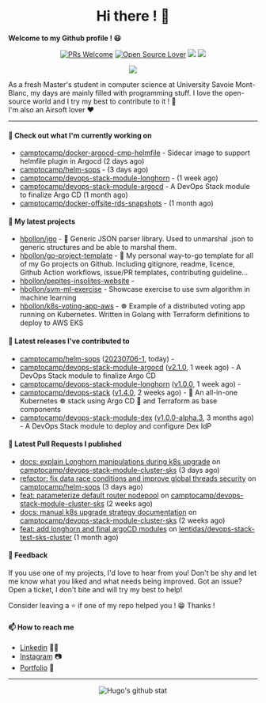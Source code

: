 <h1 align="center">Hi there ! 👋</h1>

**Welcome to my Github profile ! 😃** <br/>

<p align="center"> 
    <a href="https://github.com/hbollon/"><img src="https://img.shields.io/badge/PRs-welcome-brightgreen.svg?style=flat&logo=github" alt="PRs Welcome"></a> 
    <a href="https://github.com/hbollon/"><img src="https://badges.frapsoft.com/os/v2/open-source.svg?v=103" alt="Open Source Lover"></a>
    <a href="https://github.com/hbollon/"><img src="https://komarev.com/ghpvc/?username=hbollon"></a>
    <a href="https://github.com/hbollon/"><img src="https://img.shields.io/github/followers/hbollon.svg?label=Follow%20@hbollon&style=social"></a>
</p>

<p align="center"> 
    <a href="https://github.com/ryo-ma/github-profile-trophy"><img src="https://github-profile-trophy.vercel.app/?username=hbollon&theme=onedark&margin-w=15&margin-h=15&no-frame=true&column=7"/></a>
</p>

As a fresh Master's student in computer science at University Savoie Mont-Blanc, my days are mainly filled with programming stuff. I love the open-source world and I try my best to contribute to it ! 🙈 <br/>
I'm also an Airsoft lover ❤️

<hr>

#### 👷 Check out what I'm currently working on

- [camptocamp/docker-argocd-cmp-helmfile](https://github.com/camptocamp/docker-argocd-cmp-helmfile) - Sidecar image to support helmfile plugin in Argocd  (2 days ago)
- [camptocamp/helm-sops](https://github.com/camptocamp/helm-sops) -  (3 days ago)
- [camptocamp/devops-stack-module-longhorn](https://github.com/camptocamp/devops-stack-module-longhorn) -  (1 week ago)
- [camptocamp/devops-stack-module-argocd](https://github.com/camptocamp/devops-stack-module-argocd) - A DevOps Stack module to finalize Argo CD (1 month ago)
- [camptocamp/docker-offsite-rds-snapshots](https://github.com/camptocamp/docker-offsite-rds-snapshots) -  (1 month ago)

#### 🌱 My latest projects

- [hbollon/jgo](https://github.com/hbollon/jgo) - 📔 Generic JSON parser library. Used to unmarshal .json to generic structures and be able to marshal them.
- [hbollon/go-project-template](https://github.com/hbollon/go-project-template) - 📜 My personal way-to-go template for all of my Go projects on Github. Including gitignore, readme, licence, Github Action workflows, issue/PR templates, contributing guideline...
- [hbollon/pepites-insolites-website](https://github.com/hbollon/pepites-insolites-website) - 
- [hbollon/svm-ml-exercise](https://github.com/hbollon/svm-ml-exercise) - Showcase exercise to use svm algorithm in machine learning 
- [hbollon/k8s-voting-app-aws](https://github.com/hbollon/k8s-voting-app-aws) - :wheel_of_dharma: Example of a distributed voting app running on Kubernetes. Written in Golang with Terraform definitions to deploy to AWS EKS

#### 🔭 Latest releases I've contributed to

- [camptocamp/helm-sops](https://github.com/camptocamp/helm-sops) ([20230706-1](https://github.com/camptocamp/helm-sops/releases/tag/20230706-1), today) - 
- [camptocamp/devops-stack-module-argocd](https://github.com/camptocamp/devops-stack-module-argocd) ([v2.1.0](https://github.com/camptocamp/devops-stack-module-argocd/releases/tag/v2.1.0), 1 week ago) - A DevOps Stack module to finalize Argo CD
- [camptocamp/devops-stack-module-longhorn](https://github.com/camptocamp/devops-stack-module-longhorn) ([v1.0.0](https://github.com/camptocamp/devops-stack-module-longhorn/releases/tag/v1.0.0), 1 week ago) - 
- [camptocamp/devops-stack](https://github.com/camptocamp/devops-stack) ([v1.4.0](https://github.com/camptocamp/devops-stack/releases/tag/v1.4.0), 2 weeks ago) - 🌊 An all-in-one Kubernetes ☸ stack using Argo CD 🐙 and Terraform as base components
- [camptocamp/devops-stack-module-dex](https://github.com/camptocamp/devops-stack-module-dex) ([v1.0.0-alpha.3](https://github.com/camptocamp/devops-stack-module-dex/releases/tag/v1.0.0-alpha.3), 3 months ago) - A DevOps Stack module to deploy and configure Dex IdP

#### 🔨 Latest Pull Requests I published

- [docs: explain Longhorn manipulations during k8s upgrade](https://github.com/camptocamp/devops-stack-module-cluster-sks/pull/5) on [camptocamp/devops-stack-module-cluster-sks](https://github.com/camptocamp/devops-stack-module-cluster-sks) (3 days ago)
- [refactor: fix data race conditions and improve global threads security](https://github.com/camptocamp/helm-sops/pull/14) on [camptocamp/helm-sops](https://github.com/camptocamp/helm-sops) (3 days ago)
- [feat: parameterize default router nodepool](https://github.com/camptocamp/devops-stack-module-cluster-sks/pull/4) on [camptocamp/devops-stack-module-cluster-sks](https://github.com/camptocamp/devops-stack-module-cluster-sks) (2 weeks ago)
- [docs: manual k8s upgrade strategy documentation](https://github.com/camptocamp/devops-stack-module-cluster-sks/pull/3) on [camptocamp/devops-stack-module-cluster-sks](https://github.com/camptocamp/devops-stack-module-cluster-sks) (2 weeks ago)
- [feat: add longhorn and final argoCD modules](https://github.com/lentidas/devops-stack-test-sks-cluster/pull/1) on [lentidas/devops-stack-test-sks-cluster](https://github.com/lentidas/devops-stack-test-sks-cluster) (1 month ago)

#### 💬 Feedback

If you use one of my projects, I'd love to hear from you! Don't be shy and let me know what you liked
and what needs being improved. Got an issue? Open a ticket, I don't bite and will try my best to help!

Consider leaving a ⭐ if one of my repo helped you ! 😁 Thanks !

#### 📫 How to reach me
- <a href="https://www.linkedin.com/in/hugobollon">Linkedin</a> 👨‍💼
- <a href="https://www.instagram.com/_hbollon">Instagram</a> 📷
- <a href="https://hugobollon.me">Portfolio</a> 💼

<hr>

<div align="center">
    <a>
        <img alt="Hugo's github stat" src="https://github-readme-stats.vercel.app/api?username=hbollon&count_private=true&show_icons=true&theme=dark&include_all_commits=true" />
    </a>
</div>
